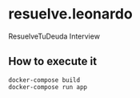 # resuelve.leonardo
ResuelveTuDeuda Interview

## How to execute it

```
docker-compose build
docker-compose run app
```
